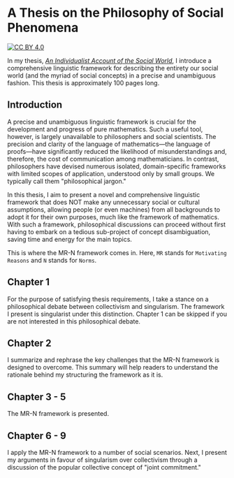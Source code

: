# A Thesis on the Philosophy of Social Phenomena

[![CC BY 4.0][cc-by-shield]][cc-by]

[cc-by]: http://creativecommons.org/licenses/by/4.0/
[cc-by-image]: https://i.creativecommons.org/l/by/4.0/88x31.png
[cc-by-shield]: https://img.shields.io/badge/License-CC%20BY%204.0-lightgrey.svg

In my thesis, [*An Individualist Account of the Social World*](https://github.com/Weidsn/An-Individualist-Account-of-the-Social-World/blob/main/An%20Individualist%20Account%20of%20the%20Social%20World.pdf), I introduce a comprehensive linguistic framework for describing the entirety our social world (and the myriad of social concepts) in a precise and unambiguous fashion. This thesis is approximately 100 pages long. 

## Introduction

A precise and unambiguous linguistic framework is crucial for the development and progress of pure mathematics. Such a useful tool, however, is largely unavailable to philosophers and social scientists. The precision and clarity of the language of mathematics—the language of proofs—have significantly reduced the likelihood of misunderstandings and, therefore, the cost of communication among mathematicians. In contrast, philosophers have devised numerous isolated, domain-specific frameworks with limited scopes of application, understood only by small groups. We typically call them "philosophical jargon." 

In this thesis, I aim to present a novel and comprehensive linguistic framework that does NOT make any unnecessary social or cultural assumptions, allowing people (or even machines) from all backgrounds to adopt it for their own purposes, much like the framework of mathematics. With such a framework, philosophical discussions can proceed without first having to embark on a tedious sub-project of concept disambiguation, saving time and energy for the main topics. 

This is where the MR-N framework comes in. Here, ```MR``` stands for ```Motivating Reasons``` and ```N``` stands for ```Norms```.

## Chapter 1
For the purpose of satisfying thesis requirements, I take a stance on a philosophical debate between collectivism and singularism. The framework I present is singularist under this distinction. Chapter 1 can be skipped if you are not interested in this philosophical debate. 

## Chapter 2
I summarize and rephrase the key challenges that the MR-N framework is designed to overcome. This summary will help readers to understand the rationale behind my structuring the framework as it is.

## Chapter 3 - 5
The MR-N framework is presented.

## Chapter 6 - 9
I apply the MR-N framework to a number of social scenarios. Next, I present my arguments in favour of singularism over collectivism through a discussion of the popular collective concept of "joint commitment." 
